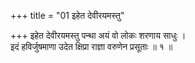 +++
title = "01 इहेत देवीरयमस्तु"

+++
इहेत देवीरयमस्तु पन्था अयं वो लोकः शरणाय साधुः ।  
इदं हविर्जुषमाणा उदेत क्षिप्रा राज्ञा वरुणेन प्रसूताः ॥ १ ॥